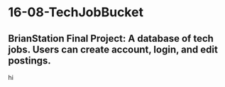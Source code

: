 # 16-08-TechJobBucket
BrianStation Final Project: A database of tech jobs. Users can create account, login, and edit postings.
----
hi
